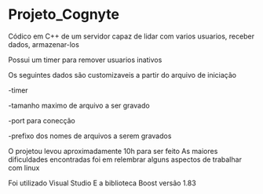 # Projeto_Cognyte
Códico em C++ de um servidor capaz de lidar com varios usuarios, receber dados, armazenar-los

Possui um timer para remover usuarios inativos

Os seguintes dados são customizaveis a partir do arquivo de iniciação

-timer

-tamanho maximo de arquivo a ser gravado

-port para conecção

-prefixo dos nomes de arquivos a serem gravados

O projetou levou aproximadamente 10h para ser feito
As maiores dificuldades encontradas foi em relembrar alguns aspectos de trabalhar com linux


Foi utilizado Visual Studio
E a biblioteca Boost versão 1.83
